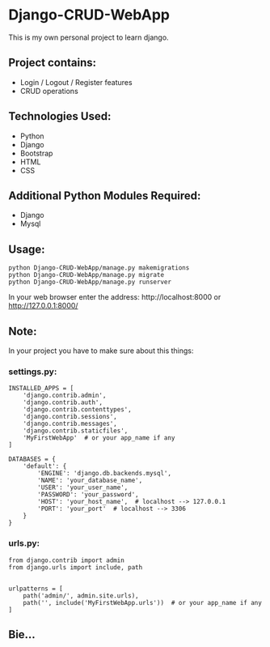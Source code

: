 # Django-CRUD-WebApp
This is my own personal project to learn django.

## Project contains:
* Login / Logout / Register features
* CRUD operations

## Technologies Used:
* Python
* Django
* Bootstrap
* HTML
* CSS

## Additional Python Modules Required:
* Django
* Mysql

## Usage:
```
python Django-CRUD-WebApp/manage.py makemigrations
python Django-CRUD-WebApp/manage.py migrate
python Django-CRUD-WebApp/manage.py runserver
```

In your web browser enter the address: http://localhost:8000 or http://127.0.0.1:8000/


## Note:
In your project you have to make sure about this things:

### settings.py:
```
INSTALLED_APPS = [
    'django.contrib.admin',
    'django.contrib.auth',
    'django.contrib.contenttypes',
    'django.contrib.sessions',
    'django.contrib.messages',
    'django.contrib.staticfiles',
    'MyFirstWebApp'  # or your app_name if any
]
```
```
DATABASES = {
    'default': {
        'ENGINE': 'django.db.backends.mysql',
        'NAME': 'your_database_name',
        'USER': 'your_user_name',
        'PASSWORD': 'your_password',
        'HOST': 'your_host_name',  # localhost --> 127.0.0.1
        'PORT': 'your_port'  # localhost --> 3306
    }
}
```

### urls.py:
```
from django.contrib import admin
from django.urls import include, path


urlpatterns = [
    path('admin/', admin.site.urls),
    path('', include('MyFirstWebApp.urls'))  # or your app_name if any
]
```

## Bie...
